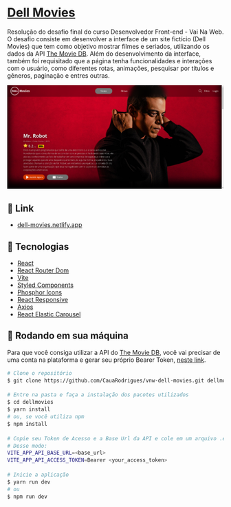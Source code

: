 # [Dell Movies](https://dell-movies.netlify.app/movie)

Resolução do desafio final do curso Desenvolvedor Front-end - Vai Na Web. O desafio consiste em desenvolver a interface de um site fictício (Dell Movies) que tem como objetivo mostrar filmes e seriados, utilizando os dados da API [The Movie DB](https://www.themoviedb.org/). Além do desenvolvimento da interface, também foi requisitado que a página tenha funcionalidades e interações com o usuário, como diferentes rotas, animações, pesquisar por títulos e gêneros, paginação e entres outras.

![Dell Movies Banner](./.github/homepage.png)

## 🔗 Link
- [dell-movies.netlify.app](https://dell-movies.netlify.app/movie)

## 🧰 Tecnologias
- [React](https://react.dev/)
- [React Router Dom](https://reactrouter.com/en/main)
- [Vite](https://vitejs.dev/)
- [Styled Components](https://styled-components.com/)
- [Phosphor Icons](https://phosphoricons.com/)
- [React Responsive](https://github.com/yocontra/react-responsive)
- [Axios](https://axios-http.com/ptbr/docs/intro)
- [React Elastic Carousel](https://sag1v.github.io/react-elastic-carousel/)


## 🏃 Rodando em sua máquina

Para que você consiga utilizar a API do [The Movie DB](https://www.themoviedb.org/), você vai precisar de uma conta na plataforma e gerar seu próprio Bearer Token, [neste link](https://www.themoviedb.org/settings/api).

```bash 
# Clone o repositório
$ git clone https://github.com/CauaRodrigues/vnw-dell-movies.git dellmovies

# Entre na pasta e faça a instalação dos pacotes utilizados
$ cd dellmovies
$ yarn install
# ou, se você utiliza npm
$ npm install

# Copie seu Token de Acesso e a Base Url da API e cole em um arquivo .env na raiz do projeto.
# Desse modo:
VITE_APP_API_BASE_URL=<base_url>
VITE_APP_API_ACCESS_TOKEN=Bearer <your_access_token>

# Inicie a aplicação
$ yarn run dev
# ou
$ npm run dev
```